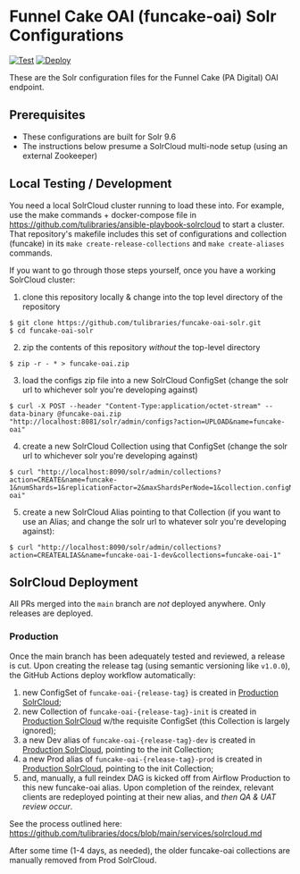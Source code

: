 # Funnel Cake OAI (funcake-oai) Solr Configurations
[![Test](https://github.com/tulibraries/funcake-oai-solr/actions/workflows/test.yml/badge.svg)](https://github.com/tulibraries/funcake-oai-solr/actions/workflows/test.yml)
[![Deploy](https://github.com/tulibraries/funcake-oai-solr/actions/workflows/deploy.yml/badge.svg)](https://github.com/tulibraries/funcake-oai-solr/actions/workflows/deploy.yml)

These are the Solr configuration files for the Funnel Cake (PA Digital) OAI endpoint.

## Prerequisites

- These configurations are built for Solr 9.6
- The instructions below presume a SolrCloud multi-node setup (using an external Zookeeper)

## Local Testing / Development

You need a local SolrCloud cluster running to load these into. For example, use the make commands + docker-compose file in https://github.com/tulibraries/ansible-playbook-solrcloud to start a cluster. That repository's makefile includes this set of configurations and collection (funcake) in its `make create-release-collections` and `make create-aliases` commands.

If you want to go through those steps yourself, once you have a working SolrCloud cluster:

1. clone this repository locally & change into the top level directory of the repository

```
$ git clone https://github.com/tulibraries/funcake-oai-solr.git
$ cd funcake-oai-solr
```

2. zip the contents of this repository *without* the top-level directory

```
$ zip -r - * > funcake-oai.zip
```

3. load the configs zip file into a new SolrCloud ConfigSet (change the solr url to whichever solr you're developing against)

```
$ curl -X POST --header "Content-Type:application/octet-stream" --data-binary @funcake-oai.zip "http://localhost:8081/solr/admin/configs?action=UPLOAD&name=funcake-oai"
```

4. create a new SolrCloud Collection using that ConfigSet (change the solr url to whichever solr you're developing against)

```
$ curl "http://localhost:8090/solr/admin/collections?action=CREATE&name=funcake-1&numShards=1&replicationFactor=2&maxShardsPerNode=1&collection.configName=funcake-oai"
```

5. create a new SolrCloud Alias pointing to that Collection (if you want to use an Alias; and change the solr url to whatever solr you're developing against):

```
$ curl "http://localhost:8090/solr/admin/collections?action=CREATEALIAS&name=funcake-oai-1-dev&collections=funcake-oai-1"
```

## SolrCloud Deployment

All PRs merged into the `main` branch are _not_ deployed anywhere. Only releases are deployed.

### Production

Once the main branch has been adequately tested and reviewed, a release is cut. Upon creating the release tag (using semantic versioning like `v1.0.0`), the GitHub Actions deploy workflow automatically:
1. new ConfigSet of `funcake-oai-{release-tag}` is created in [Production SolrCloud](https://solrcloud-rocky9.tul-infra.page);
2. new Collection of `funcake-oai-{release-tag}-init` is created in [Production SolrCloud](https://solrcloud-rocky9.tul-infra.page) w/the requisite ConfigSet (this Collection is largely ignored);
3. a new Dev alias of `funcake-oai-{release-tag}-dev` is created in [Production SolrCloud](https://solrcloud-rocky9.tul-infra.page), pointing to the init Collection;
4. a new Prod alias of `funcake-oai-{release-tag}-prod` is created in [Production SolrCloud](https://solrcloud-rocky9.tul-infra.page), pointing to the init Collection;
5. and, manually, a full reindex DAG is kicked off from Airflow Production to this new funcake-oai alias. Upon completion of the reindex, relevant clients are redeployed pointing at their new alias, and *then QA & UAT review occur*.

See the process outlined here: https://github.com/tulibraries/docs/blob/main/services/solrcloud.md

After some time (1-4 days, as needed), the older funcake-oai collections are manually removed from Prod SolrCloud.
